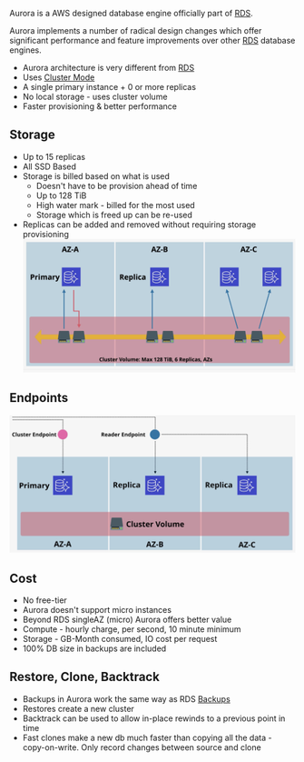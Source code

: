 Aurora is a AWS designed database engine officially part of [RDS](../RDS/RDS.md).

Aurora implements a number of radical design changes which offer significant performance and feature improvements over other [RDS](../RDS/RDS.md) database engines.

- Aurora architecture is very different from [RDS](../RDS/RDS.md)
- Uses [Cluster Mode](../RDS/MultiAZ.md#Cluster%20Mode)
- A single primary instance + 0 or more replicas
- No local storage - uses cluster volume
- Faster provisioning & better performance

## Storage
- Up to 15 replicas
- All SSD Based
- Storage is billed based on what is used
	- Doesn't have to be provision ahead of time
	- Up to 128 TiB
	- High water mark - billed for the most used
	- Storage which is freed up can be re-used
- Replicas can be added and removed without requiring storage provisioning
![Pasted image 20250403201337.png](_atts/Pasted%20image%2020250403201337.png)

## Endpoints
![Pasted image 20250403202019.png](_atts/Pasted%20image%2020250403202019.png)

## Cost
- No free-tier
- Aurora doesn't support micro instances
- Beyond RDS singleAZ (micro) Aurora offers better value
- Compute - hourly charge, per second, 10 minute minimum
- Storage - GB-Month consumed, IO cost per request
- 100% DB size in backups are included

## Restore, Clone, Backtrack
- Backups in Aurora work the same way as RDS [Backups](../RDS/Backups.md)
- Restores create a new cluster
- Backtrack can be used to allow in-place rewinds to a previous point in time
- Fast clones make a new db much faster than copying all the data - copy-on-write. Only record changes between source and clone
